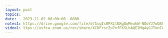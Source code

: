 ```yaml
---
layout: post
topics: 
date:   2023-11-02 08:00:00 -0800
notes1: https://drive.google.com/file/d/1sqIs8FXLlNXgQwMeakW-NOoYJ7wQAUpt/view?usp=share_link
video1: ttps://usfca.zoom.us/rec/share/XCbFrsrZu7xfFXSLhAQE2Mq4yGJTonIQwenl20JzB_ryXa2j09SatKli7zB-9OB5.l-S91ibU8tedN1O3
---
```

